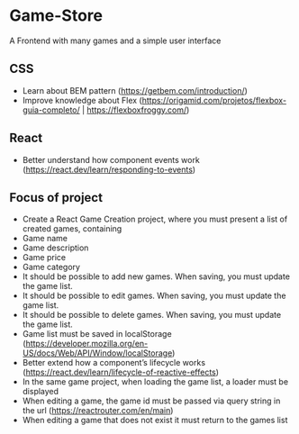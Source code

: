 # Game-Store
 A Frontend with many games and a simple user interface


## CSS

* Learn about BEM pattern (https://getbem.com/introduction/)
* Improve knowledge about Flex (https://origamid.com/projetos/flexbox-guia-completo/ | https://flexboxfroggy.com/)


## React

* Better understand how component events work (https://react.dev/learn/responding-to-events)


## Focus of project

* Create a React Game Creation project, where you must present a list of created games, containing
* Game name
* Game description
* Game price
* Game category
* It should be possible to add new games. When saving, you must update the game list.
* It should be possible to edit games. When saving, you must update the game list.
* It should be possible to delete games. When saving, you must update the game list.
* Game list must be saved in localStorage (https://developer.mozilla.org/en-US/docs/Web/API/Window/localStorage)
* Better extend how a component’s lifecycle works (https://react.dev/learn/lifecycle-of-reactive-effects)
* In the same game project, when loading the game list, a loader must be displayed
* When editing a game, the game id must be passed via query string in the url (https://reactrouter.com/en/main)
* When editing a game that does not exist it must return to the games list
